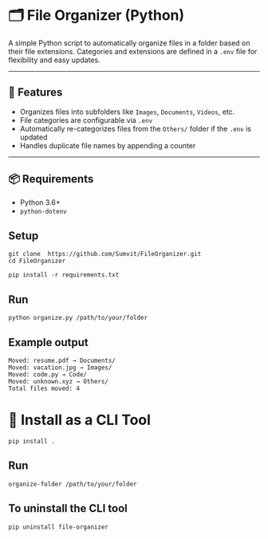 # 🗂️ File Organizer (Python)

A simple Python script to automatically organize files in a folder based on their file extensions. Categories and extensions are defined in a `.env` file for flexibility and easy updates.

---

## 🚀 Features

- Organizes files into subfolders like `Images`, `Documents`, `Videos`, etc.
- File categories are configurable via `.env`
- Automatically re-categorizes files from the `Others/` folder if the `.env` is updated
- Handles duplicate file names by appending a counter

---

## 📦 Requirements

- Python 3.6+
- `python-dotenv`

## Setup 
```
git clone  https://github.com/Sumvit/FileOrganizer.git
cd FileOrganizer

pip install -r requirements.txt
```
## Run 
```
python organize.py /path/to/your/folder

```
## Example output 
```
Moved: resume.pdf → Documents/
Moved: vacation.jpg → Images/
Moved: code.py → Code/
Moved: unknown.xyz → Others/
Total files moved: 4

```
# 📢 Install as a CLI Tool 
```
pip install .

```

## Run
```
organize-folder /path/to/your/folder
```
## To uninstall the CLI tool
```
pip uninstall file-organizer
```
